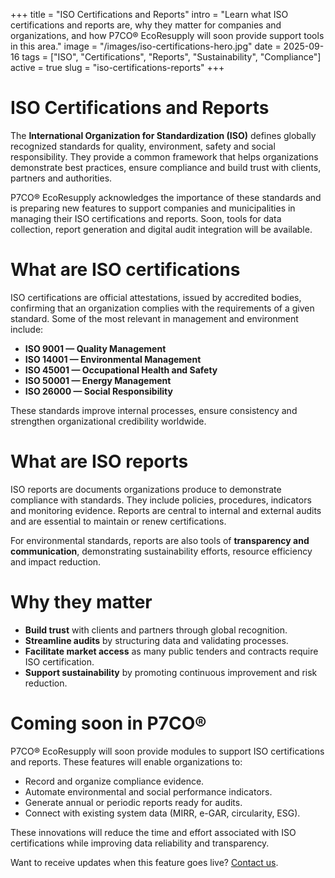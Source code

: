 +++
title = "ISO Certifications and Reports"
intro = "Learn what ISO certifications and reports are, why they matter for companies and organizations, and how P7CO® EcoResupply will soon provide support tools in this area."
image = "/images/iso-certifications-hero.jpg"
date = 2025-09-16
tags = ["ISO", "Certifications", "Reports", "Sustainability", "Compliance"]
active = true
slug = "iso-certifications-reports"
+++

# ISO Certifications and Reports

The **International Organization for Standardization (ISO)** defines globally recognized standards for quality, environment, safety and social responsibility. They provide a common framework that helps organizations demonstrate best practices, ensure compliance and build trust with clients, partners and authorities.

P7CO® EcoResupply acknowledges the importance of these standards and is preparing new features to support companies and municipalities in managing their ISO certifications and reports. Soon, tools for data collection, report generation and digital audit integration will be available.

# What are ISO certifications

ISO certifications are official attestations, issued by accredited bodies, confirming that an organization complies with the requirements of a given standard. Some of the most relevant in management and environment include:

- **ISO 9001 — Quality Management**  
- **ISO 14001 — Environmental Management**  
- **ISO 45001 — Occupational Health and Safety**  
- **ISO 50001 — Energy Management**  
- **ISO 26000 — Social Responsibility**

These standards improve internal processes, ensure consistency and strengthen organizational credibility worldwide.

# What are ISO reports

ISO reports are documents organizations produce to demonstrate compliance with standards. They include policies, procedures, indicators and monitoring evidence. Reports are central to internal and external audits and are essential to maintain or renew certifications.

For environmental standards, reports are also tools of **transparency and communication**, demonstrating sustainability efforts, resource efficiency and impact reduction.

# Why they matter

- **Build trust** with clients and partners through global recognition.  
- **Streamline audits** by structuring data and validating processes.  
- **Facilitate market access** as many public tenders and contracts require ISO certification.  
- **Support sustainability** by promoting continuous improvement and risk reduction.

# Coming soon in P7CO®

P7CO® EcoResupply will soon provide modules to support ISO certifications and reports. These features will enable organizations to:

- Record and organize compliance evidence.  
- Automate environmental and social performance indicators.  
- Generate annual or periodic reports ready for audits.  
- Connect with existing system data (MIRR, e-GAR, circularity, ESG).  

These innovations will reduce the time and effort associated with ISO certifications while improving data reliability and transparency.

Want to receive updates when this feature goes live? [Contact us](/en/home/contact).